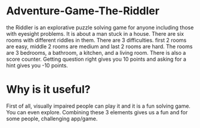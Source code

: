 # Adventure-Game-The-Riddler

the Riddler is an explorative puzzle solving game for anyone including those with eyesight problems. It is about a man stuck in a house. There are six rooms with different riddles in them. There are 3 difficulties. first 2 rooms are easy, middle 2 rooms are medium and last 2 rooms are hard. The rooms are 3 bedrooms, a bathroom, a kitchen, and a living room. There is also a score counter. Getting question right gives you 10 points and asking for a hint gives you -10 points.

# Why is it useful?
First of all, visually impaired people can play it and it is a fun solving game. You can even explore. Combining these 3 elements gives us a fun and for some people, challenging app/game.

